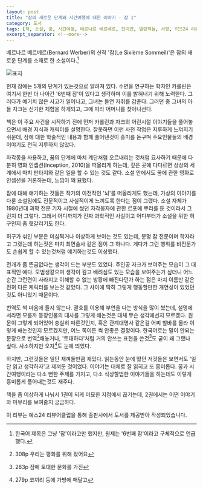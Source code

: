```yaml
---
layout: post
title: "잠의 새로운 단계와 시간여행에 대한 이야기 - 잠 1"
category: 도서
tags: [책, 소설, 꿈, 시간여행, 베르나르 베르베르, 전미연, 열린책들, 서평, YES24 리뷰어클럽]
excerpt_separator: <!--more-->
---
```


베르나르 베르베르(Bernard Werber)의 신작 '잠(Le Sixième Sommeil)'은 잠의 새로운 단계를 소재로 한 소설이다.<!--more-->[^1]

[^1]: 한국어 제목은 그냥 '잠'이라고만 했지만, 원제는 '6번째 잠'이라고 구체적으로 언급했다.

![표지](https://lh3.googleusercontent.com/-mLx3tpWavG8/WUJyiq3TAlI/AAAAAAAAUsw/3BonOH9pOjgm8IYeIlnQbr34-aMrZWfDQCE0YBhgL/s360/le-sixieme-sommeil-1-book.jpg "다소 흔해진 주제인 잠으로 흥미로운 이야기를 써냈다.")

현재 잠에는 5개의 단계가 있는것으로 알려져 있다.
수면을 연구하는 학자인 카롤린은 여기서 한번 더 나아간 '6번째 잠'이 있다고 생각하며 이를 밝혀내기 위해 노력한다.
그러다가 예기치 않은 사고가 일어나고, 그녀는 돌연 자취를 감춘다.
그러던 중 그녀의 아들 자크는 신기한 체험을 하게되고, 그에 따라 어머니를 찾아나선다.

책은 이 주요 사건을 시작하기 전에
먼저 카롤린과 자크의 어린시절 이야기들을 풀어놓으면서
배경 지식과 캐릭터를 설명한다.
잘못하면 이런 사전 작업은 지루하게 느껴지기 쉬운데,
잠에 대한 학술적인 내용과 함께 풀어낸것이 흥미를 돋구며
주요인물들의 배경 이야기도 전혀 지루하지 않았다.

자각몽을 사용하고, 꿈의 단계에 마치 계단처럼 오르내리는 것처럼 묘사하기 때문에
다분히 영화 인셉션(Inception, 2010)을 떠올리게 하는데,
깊은 곳에 다다르면 상상의 세계에서 마치 판타지와 같은 일을 할 수 있는 것도 같다.
소설 안에서도 꿈에 관한 영화로 인셉션을 거론하는데, 느낌이 꽤 묘했다.

잠에 대해 얘기하는 것들은 작가의 이전작인 '뇌'를 떠올리게도 했는데,
가상의 이야기를 다룬 소설임에도 전문적이고 사실적이게 느끼도록 한다는 점이 그랬다.
소설 자체가 1980년대 과학 전문 기자 시절에 썼던 자각몽자에 관한 르포에 뿌리를 둔 것이라서 그런지 더 그렇다.
그래서 어디까지가 진짜 과학적인 사실이고 어디부터가 소설을 위한 허구인지 좀 헷갈리기도 한다.

허구가 섞인 부분은 미심쩍거나 이상하게 보이는 것도 있는데,
분명 잠 전문이며 학자라고 그랬는데 하는짓은 마치 최면술사 같은 점이 그 하나다.
게다가 그런 행위를 비전문가도 손쉽게 할 수 있는것처럼 얘기하는것도 이상했다.

전개가 좀 뜬금없다는 생각이 드는 부분도 있었다.
주인공 자크가 보여주는 모습이 그 대표적인 예다.
모범생같으며 생각이 깊고 배려심도 있는 모습을 보여주는가 싶더니
어느순간 그런면이 사라지고 이해할 수 없는 방황에 빠진다던가 하는 점은
마치 이름만 같은 전혀 다른 케릭터를 보는것 같았다.
그 사이에 딱히 그렇게 행동할만한 개연성이 있었던것도 아니었기 때문이다.

번역도 썩 마음에 들지 않는다.
괄호를 이용해 부연을 다는 방식을 많이 썼는데, 설명에서라면 모를까 등장인물의 대사를 그렇게 해논것은 대체 무슨 생각에선지 모르겠다.
원문이 그렇게 되어있어 충실히 따른것인지, 혹은 관계대명사 같은걸 어찌 할바를 몰라 이렇게 해논것인지 모르겠지만, 어느 쪽이든 썩 안좋은 결정이다.
한국어로는 말이 안되는 문장으로 번역[^2]해놓거나,
'토대하다'처럼 거의 안쓰는 표현을 쓴것[^3]도 굳이 왜 그랬나 싶다.
사소하지만 오자[^4]도 눈에 띄었다.

[^2]: 308p 우리는 평화를 위해 왔어요
[^3]: 283p 잠에 토대한 문화를 가진
[^4]: 279p 코끼리 등에 가방에 매달고

하지만, 그런것들은 일단 재껴둘만큼 재밌다.
읽는동안 눈에 뗬던 저것들은 보면서도 '일단 읽고 생각하자'고 제껴둔 것이었다.
이야기는 대체로 잘 읽히고 또 흥미롭다.
꿈과 시간여행이라는 다소 뻔한 주제를 가지고,
다소 식상할법한 이야기들을 하는데도
이렇게 흥미롭게 풀어내는것도 재주다.

책을 좀 이상하게 나눠서 1권이 되게 미묘한 지점에서 끊기는데,
2권에서는 어떤 이야기와 마무리를 보여줄지 궁금하다.



<div class="im im-info">
이 리뷰는 예스24 리뷰어클럽을 통해 출판사에서 도서를 제공받아 작성되었습니다.
</div>
